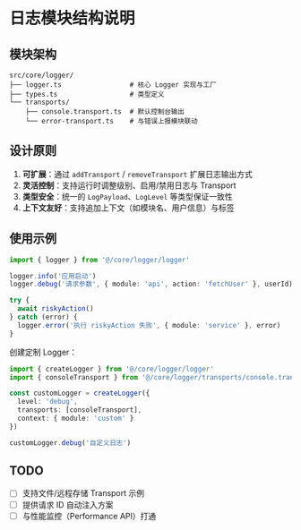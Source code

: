 # 日志模块结构说明

## 模块架构

```
src/core/logger/
├── logger.ts                 # 核心 Logger 实现与工厂
├── types.ts                  # 类型定义
└── transports/
    ├── console.transport.ts  # 默认控制台输出
    └── error-transport.ts    # 与错误上报模块联动
```

## 设计原则

1. **可扩展**：通过 `addTransport` / `removeTransport` 扩展日志输出方式
2. **灵活控制**：支持运行时调整级别、启用/禁用日志与 Transport
3. **类型安全**：统一的 `LogPayload`、`LogLevel` 等类型保证一致性
4. **上下文友好**：支持追加上下文（如模块名、用户信息）与标签

## 使用示例

```typescript
import { logger } from '@/core/logger/logger'

logger.info('应用启动')
logger.debug('请求参数', { module: 'api', action: 'fetchUser' }, userId)

try {
  await riskyAction()
} catch (error) {
  logger.error('执行 riskyAction 失败', { module: 'service' }, error)
}
```

创建定制 Logger：

```typescript
import { createLogger } from '@/core/logger/logger'
import { consoleTransport } from '@/core/logger/transports/console.transport'

const customLogger = createLogger({
  level: 'debug',
  transports: [consoleTransport],
  context: { module: 'custom' }
})

customLogger.debug('自定义日志')
```

## TODO

- [ ] 支持文件/远程存储 Transport 示例
- [ ] 提供请求 ID 自动注入方案
- [ ] 与性能监控（Performance API）打通
